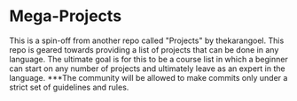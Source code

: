 Mega-Projects
=============

This is a spin-off from another repo called "Projects" by thekarangoel. This repo is geared towards providing a list of projects that can be done in any language. The ultimate goal is for this to be a course list in which a beginner can start on any number of projects and ultimately leave as an expert in the language. ***The community will be allowed to make commits only under a strict set of guidelines and rules.
